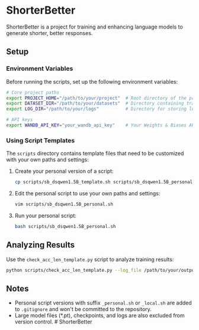 # ShorterBetter

ShorterBetter is a project for training and enhancing language models to generate shorter, better responses.

## Setup

### Environment Variables

Before running the scripts, set up the following environment variables:

```bash
# Core project paths
export PROJECT_HOME="/path/to/your/project"  # Root directory of the project
export DATASET_DIR="/path/to/your/datasets"  # Directory containing training datasets
export LOG_DIR="/path/to/your/logs"          # Directory for storing logs

# API keys
export WANDB_API_KEY="your_wandb_api_key"    # Your Weights & Biases API key
```

### Using Script Templates

The `scripts` directory contains template files that need to be customized with your own paths and settings:

1. Create your personal version of a script:
   ```bash
   cp scripts/sb_dsqwen1.5B_template.sh scripts/sb_dsqwen1.5B_personal.sh
   ```

2. Edit the personal script to use your own paths and settings:
   ```bash
   vim scripts/sb_dsqwen1.5B_personal.sh
   ```

3. Run your personal script:
   ```bash
   bash scripts/sb_dsqwen1.5B_personal.sh
   ```

## Analyzing Results

Use the `check_acc_len_template.py` script to analyze training results:

```bash
python scripts/check_acc_len_template.py --log_file /path/to/your/output.log --prompts_per_step 64 --responses_per_prompt 8 --max_steps 500
```

## Notes

- Personal script versions with suffix `_personal.sh` or `_local.sh` are added to `.gitignore` and won't be committed to the repository.
- Large model files (*.pt), checkpoints, and logs are also excluded from version control. # ShorterBetter
